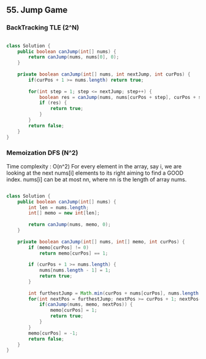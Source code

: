 ## 55. Jump Game ##

### BackTracking TLE (2^N) ###

```java

class Solution {
    public boolean canJump(int[] nums) {
        return canJump(nums, nums[0], 0);
    }
    
    private boolean canJump(int[] nums, int nextJump, int curPos) {
        if(curPos + 1 >= nums.length) return true;
       
        for(int step = 1; step <= nextJump; step++) {
            boolean res = canJump(nums, nums[curPos + step], curPos + step);
            if (res) {
                return true;
            }
        }        
        return false;
    }
}

```
### Memoization DFS (N^2)  ###

Time complexity : O(n^2)
For every element in the array, say i, we are looking at the next nums[i] elements to its right aiming to find a GOOD index. nums[i] can be at most nn, where nn is the length of array nums.

```java

class Solution {
    public boolean canJump(int[] nums) {
        int len = nums.length;
        int[] memo = new int[len];
        
        return canJump(nums, memo, 0);        
    }
    
    private boolean canJump(int[] nums, int[] memo, int curPos) {        
        if (memo[curPos] != 0)
            return memo[curPos] == 1;
        
        if (curPos + 1 >= nums.length) {
            nums[nums.length - 1] = 1;
            return true;            
        }
                            
        int furthestJump = Math.min(curPos + nums[curPos], nums.length - 1); 
        for(int nextPos = furthestJump; nextPos >= curPos + 1; nextPos--) {                      
            if(canJump(nums, memo, nextPos)) {
                memo[curPos] = 1;
                return true;
            }
        }
        memo[curPos] = -1;
        return false;
    }    
}

```
